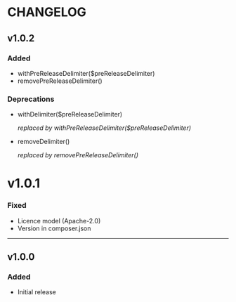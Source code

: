 # CHANGELOG

## v1.0.2
### Added
- withPreReleaseDelimiter($preReleaseDelimiter)
- removePreReleaseDelimiter()

### Deprecations
- withDelimiter($preReleaseDelimiter)

  _replaced by withPreReleaseDelimiter($preReleaseDelimiter)_


- removeDelimiter()

  _replaced by removePreReleaseDelimiter()_


# v1.0.1
### Fixed
- Licence model (Apache-2.0)
- Version in composer.json

---

## v1.0.0

### Added
- Initial release
